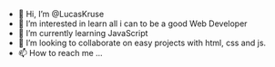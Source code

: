 - 👋 Hi, I’m @LucasKruse
- 👀 I’m interested in learn all i can to be a good Web Developer
- 🌱 I’m currently learning JavaScript
- 💞️ I’m looking to collaborate on easy projects with html, css and js.
- 📫 How to reach me ...

<!---
LucasKruse/LucasKruse is a ✨ special ✨ repository because its `README.md` (this file) appears on your GitHub profile.
You can click the Preview link to take a look at your changes.
--->
